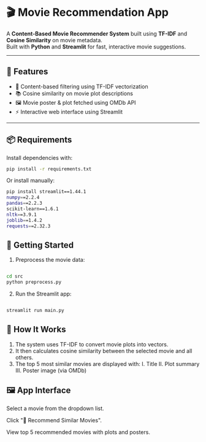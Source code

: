 # 🎬 Movie Recommendation App

A **Content-Based Movie Recommender System** built using **TF-IDF** and **Cosine Similarity** on movie metadata.  
Built with **Python** and **Streamlit** for fast, interactive movie suggestions.

---

## 📌 Features

- 🎯 Content-based filtering using TF-IDF vectorization
- 📚 Cosine similarity on movie plot descriptions
- 🖼️ Movie poster & plot fetched using OMDb API
- ⚡ Interactive web interface using Streamlit

---

## 📦 Requirements

Install dependencies with:

```bash
pip install -r requirements.txt

```

Or install manually:

```bash
pip install streamlit==1.44.1 
numpy==2.2.4 
pandas==2.2.3 
scikit-learn==1.6.1 
nltk==3.9.1 
joblib==1.4.2 
requests==2.32.3
```

## 🚀 Getting Started

1. Preprocess the movie data:

```bash

cd src
python preprocess.py

```

2. Run the Streamlit app:

```bash

streamlit run main.py

```
## 🧠 How It Works

1. The system uses TF-IDF to convert movie plots into vectors.
2. It then calculates cosine similarity between the selected movie and all others.
3. The top 5 most similar movies are displayed with:
  I. Title
  II. Plot summary
  III. Poster image (via OMDb)

## 🖼️ App Interface

Select a movie from the dropdown list.

Click "🚀 Recommend Similar Movies".

View top 5 recommended movies with plots and posters.
